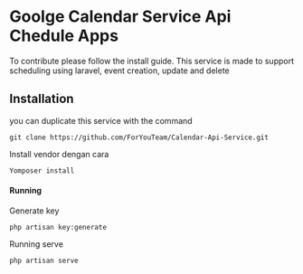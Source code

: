 # Goolge Calendar Service Api Chedule Apps

To contribute please follow the install guide.
This service is made to support scheduling using laravel, event creation, update and delete

## Installation

you can duplicate this service with the command

```
git clone https://github.com/ForYouTeam/Calendar-Api-Service.git
```

Install vendor dengan cara

```
Yomposer install
```

#### Running

Generate key

```
php artisan key:generate
```

Running serve

```
php artisan serve
```
